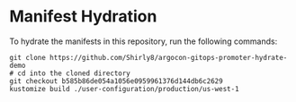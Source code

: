 # Manifest Hydration

To hydrate the manifests in this repository, run the following commands:

```shell
git clone https://github.com/Shirly8/argocon-gitops-promoter-hydrate-demo
# cd into the cloned directory
git checkout b585b86de054a1056e0959961376d144db6c2629
kustomize build ./user-configuration/production/us-west-1
```
